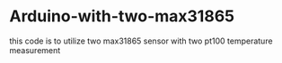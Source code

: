 # Arduino-with-two-max31865
this code is to utilize two max31865 sensor with two pt100 temperature measurement 
